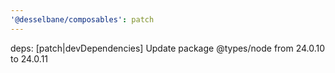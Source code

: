 ```yaml
---
'@desselbane/composables': patch
---
```


deps: [patch|devDependencies] Update package @types/node from 24.0.10 to 24.0.11
